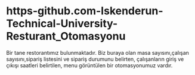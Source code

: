 # https-github.com-Iskenderun-Technical-University-Resturant_Otomasyonu
Bir tane restorantımız bulunmaktadır. Biz buraya olan masa sayısını,çalışan sayısını,sipariş listesini ve sipariş durumunu belirten, çalışanların giriş ve çıkışı saatleri belirtilen, menu görüntülen bir otomasyonumuz vardır.
